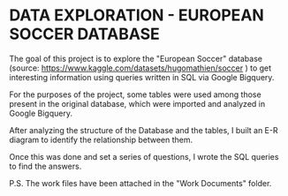 # DATA EXPLORATION - EUROPEAN SOCCER DATABASE

The goal of this project is to explore the "European Soccer" database (source: https://www.kaggle.com/datasets/hugomathien/soccer ) to get interesting information using queries written in SQL via Google Bigquery.

For the purposes of the project, some tables were used among those present in the original database, which were imported and analyzed in Google Bigquery.

After analyzing the structure of the Database and the tables, I built an E-R diagram to identify the relationship between them.

Once this was done and set a series of questions, I wrote the SQL queries to find the answers.

P.S. The work files have been attached in the "Work Documents" folder.
